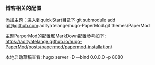 ### 博客相关的配置

添加主题：进入到quickStart目录下
git submodule add git@github.com:adityatelange/hugo-PaperMod.git themes/PaperMod

主题ParperMod的配置和MarkDown配置参考如下:
https://adityatelange.github.io/hugo-PaperMod/posts/papermod/papermod-installation/


本地启动草稿查看:
hugo server -D --bind 0.0.0.0 -p 8080